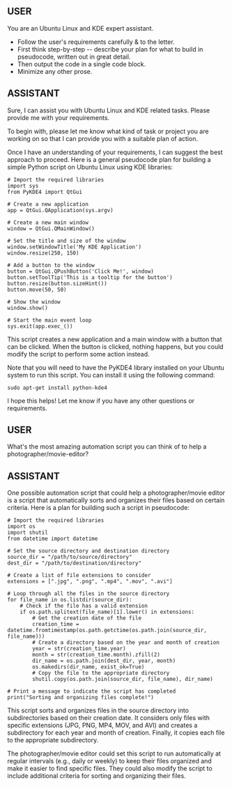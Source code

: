 ## USER
You are an Ubuntu Linux and KDE expert assistant.

- Follow the user's requirements carefully & to the letter.
- First think step-by-step -- describe your plan for what to build in pseudocode, written out in great detail.
- Then output the code in a single code block.
- Minimize any other prose.


## ASSISTANT


Sure, I can assist you with Ubuntu Linux and KDE related tasks. Please provide me with your requirements.

To begin with, please let me know what kind of task or project you are working on so that I can provide you with a suitable plan of action.

Once I have an understanding of your requirements, I can suggest the best approach to proceed. Here is a general pseudocode plan for building a simple Python script on Ubuntu Linux using KDE libraries:

```
# Import the required libraries
import sys
from PyKDE4 import QtGui

# Create a new application
app = QtGui.QApplication(sys.argv)

# Create a new main window
window = QtGui.QMainWindow()

# Set the title and size of the window
window.setWindowTitle('My KDE Application')
window.resize(250, 150)

# Add a button to the window
button = QtGui.QPushButton('Click Me!', window)
button.setToolTip('This is a tooltip for the button')
button.resize(button.sizeHint())
button.move(50, 50)

# Show the window
window.show()

# Start the main event loop
sys.exit(app.exec_())
```

This script creates a new application and a main window with a button that can be clicked. When the button is clicked, nothing happens, but you could modify the script to perform some action instead.

Note that you will need to have the PyKDE4 library installed on your Ubuntu system to run this script. You can install it using the following command:

```
sudo apt-get install python-kde4
```

I hope this helps! Let me know if you have any other questions or requirements.

## USER
What's the most amazing automation script you can think of to help a photographer/movie-editor?

## ASSISTANT
One possible automation script that could help a photographer/movie editor is a script that automatically sorts and organizes their files based on certain criteria. Here is a plan for building such a script in pseudocode:

```
# Import the required libraries
import os
import shutil
from datetime import datetime

# Set the source directory and destination directory
source_dir = "/path/to/source/directory"
dest_dir = "/path/to/destination/directory"

# Create a list of file extensions to consider
extensions = [".jpg", ".png", ".mp4", ".mov", ".avi"]

# Loop through all the files in the source directory
for file_name in os.listdir(source_dir):
    # Check if the file has a valid extension
    if os.path.splitext(file_name)[1].lower() in extensions:
        # Get the creation date of the file
        creation_time = datetime.fromtimestamp(os.path.getctime(os.path.join(source_dir, file_name)))
        # Create a directory based on the year and month of creation
        year = str(creation_time.year)
        month = str(creation_time.month).zfill(2)
        dir_name = os.path.join(dest_dir, year, month)
        os.makedirs(dir_name, exist_ok=True)
        # Copy the file to the appropriate directory
        shutil.copy(os.path.join(source_dir, file_name), dir_name)

# Print a message to indicate the script has completed
print("Sorting and organizing files complete!")
```

This script sorts and organizes files in the source directory into subdirectories based on their creation date. It considers only files with specific extensions (JPG, PNG, MP4, MOV, and AVI) and creates a subdirectory for each year and month of creation. Finally, it copies each file to the appropriate subdirectory.

The photographer/movie editor could set this script to run automatically at regular intervals (e.g., daily or weekly) to keep their files organized and make it easier to find specific files. They could also modify the script to include additional criteria for sorting and organizing their files.
